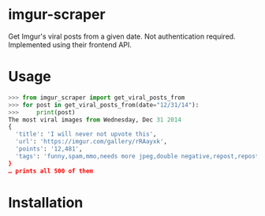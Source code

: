 # imgur-scraper
Get Imgur's viral posts from a given date. Not authentication required. Implemented using their frontend API.

# Usage
```python
>>> from imgur_scraper import get_viral_posts_from
>>> for post in get_viral_posts_from(date="12/31/14"):
>>>     print(post)
The most viral images from Wednesday, Dec 31 2014
{
  'title': 'I will never not upvote this', 
  'url': 'https://imgur.com/gallery/rRAayxk', 
  'points': '12,481', 
  'tags': 'funny,spam,mmo,needs more jpeg,double negative,repost,reposttimesamillion
}
… prints all 500 of them
```

# Installation

    
